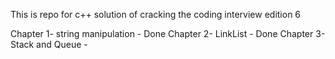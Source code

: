 This is repo for c++ solution of  cracking the coding interview edition 6

Chapter 1-  string manipulation - Done
Chapter 2-  LinkList            - Done
Chapter 3-  Stack and Queue     - 

